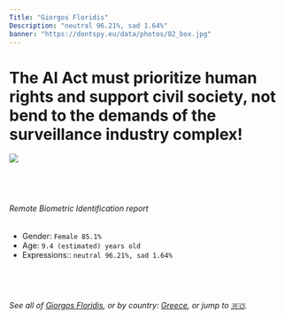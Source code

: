 ```yaml
---
Title: "Giorgos Floridis"
Description: "neutral 96.21%, sad 1.64%"
banner: "https://dontspy.eu/data/photos/82_box.jpg"
---
```


# The AI Act must prioritize human rights and support civil society, not bend to the demands of the surveillance industry complex!

<link rel="stylesheet" type="text/css" href="/css/blog.css" />

<div class="is-fake" hidden>

_This image is **clearly fake**_, yet we [continue to collect them because the AI Act negotiations](/blog/why-deepfake/) are heading in a direction that will only make people's lives more complicated. For a more in-depth explanation, read: [Double threat: why losing the battle against Face Biometrics would fuel the proliferation of deepfakes](/blog/the-dual-threat-how-losing-the-biometric-battle-fuels-deepfake-proliferation/).


</div>

<!-- <img src="https://dontspy.eu/data/photos/54_box.jpg" /> -->
<img src="https://dontspy.eu/data/photos/82_box.jpg" />

## <br>

###### Remote Biometric Identification report

* <span class="label">Gender:</span> `Female 85.1%`
* <span class="label">Age:</span> `9.4 (estimated) years old`
* <span class="label">Expressions::</span> `neutral 96.21%, sad 1.64%`

## <br>

###### See all of [Giorgos Floridis](/policymaker#Giorgos%20Floridis), or by country: [Greece](/country#Greece), or jump to [🇷🇴](/x/143).

## <br>
